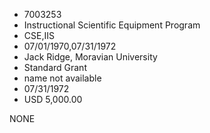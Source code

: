 * 7003253
* Instructional Scientific Equipment Program
* CSE,IIS
* 07/01/1970,07/31/1972
* Jack Ridge, Moravian University
* Standard Grant
*   name not available
* 07/31/1972
* USD 5,000.00

NONE